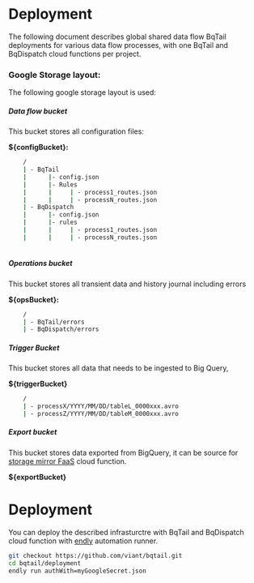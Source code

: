 # Deployment

The following document describes global shared data flow BqTail deployments for various data flow processes, with one
BqTail and BqDispatch cloud functions per project.


### Google Storage layout:

The following google storage layout is used:

##### Data flow bucket

This bucket stores all configuration files:

**${configBucket}:**

```bash
    /
    | - BqTail
    |      |- config.json
    |      |- Rules
    |      |     | - process1_routes.json
    |      |     | - processN_routes.json        
    | - BqDispatch    
    |      |- config.json        
    |      |- rules
    |      |     | - process1_routes.json
    |      |     | - processN_routes.json        
        
```            

##### Operations bucket

This bucket stores all transient data and history journal including errors 

**${opsBucket}:**

```bash
    /
    | - BqTail/errors
    | - BqDispatch/errors
```



##### Trigger Bucket

This bucket stores all data that needs to be ingested to Big Query, 

**${triggerBucket}**


```bash
    /
    | - processX/YYYY/MM/DD/tableL_0000xxx.avro
    | - processZ/YYYY/MM/DD/tableM_0000xxx.avro

```




##### Export bucket

This bucket stores data exported from BigQuery, it can be source for [storage mirror FaaS](https://github.com/viant/smirror/) cloud function. 

**${exportBucket}**



# Deployment

You can deploy the described infrasturctre with BqTail and BqDispatch cloud function with [endly](https://github.com/viant/endly/) automation runner.

```bash
git checkout https://github.com/viant/bqtail.git
cd bqtail/deployment
endly run authWith=myGoogleSecret.json
```
